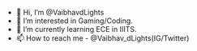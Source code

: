 - 👋 Hi, I’m @VaibhavdLights
- 👀 I’m interested in Gaming/Coding.
- 🌱 I’m currently learning ECE in IIITS.
- 📫 How to reach me - @Vaibhav_dLights(IG/Twitter)

<!---
VaibhavdLights/VaibhavdLights is a ✨ special ✨ repository because its `README.md` (this file) appears on your GitHub profile.
You can click the Preview link to take a look at your changes.
--->
